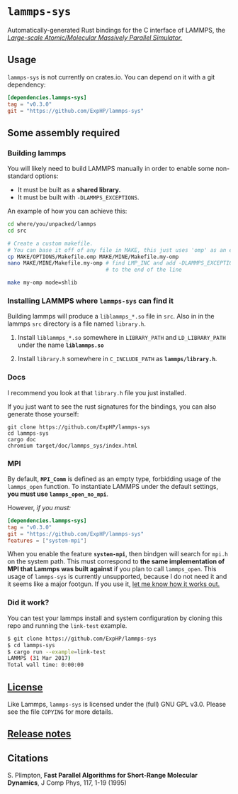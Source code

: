 # `lammps-sys`

Automatically-generated Rust bindings for the C interface of LAMMPS, the [*Large-scale Atomic/Molecular Massively Parallel Simulator.*](http://lammps.sandia.gov/)

## Usage

`lammps-sys` is not currently on crates.io.  You can depend on it with a git dependency:

<!-- Please remember to update ALL TOML examples, not just this one! -->
```toml
[dependencies.lammps-sys]
tag = "v0.3.0"
git = "https://github.com/ExpHP/lammps-sys"
```

## Some assembly required

### Building lammps

You will likely need to build LAMMPS manually in order to enable some non-standard options:

* It must be built as a **shared library.**
* It must be built with `-DLAMMPS_EXCEPTIONS`.

An example of how you can achieve this:

```sh
cd where/you/unpacked/lammps
cd src

# Create a custom makefile.
# You can base it off of any file in MAKE, this just uses 'omp' as an example
cp MAKE/OPTIONS/Makefile.omp MAKE/MINE/Makefile.my-omp
nano MAKE/MINE/Makefile.my-omp # find LMP_INC and add -DLAMMPS_EXCEPTIONS
                               # to the end of the line

make my-omp mode=shlib
```

### Installing LAMMPS where `lammps-sys` can find it

Building lammps will produce a `liblammps_*.so` file in `src`.  Also in in the lammps `src` directory is a file named `library.h`.

1. Install `liblammps_*.so` somewhere in `LIBRARY_PATH` and `LD_LIBRARY_PATH` under the name **`liblammps.so`**

2. Install `library.h` somewhere in `C_INCLUDE_PATH` as **`lammps/library.h`**.

### Docs

I recommend you look at that `library.h` file you just installed.

If you just want to see the rust signatures for the bindings, you can also generate those yourself:

```
git clone https://github.com/ExpHP/lammps-sys
cd lammps-sys
cargo doc
chromium target/doc/lammps_sys/index.html
```

### MPI

By default, **`MPI_Comm`** is defined as an empty type, forbidding usage of the `lammps_open` function. To instantiate LAMMPS under the default settings, **you must use `lammps_open_no_mpi`**.

However, *if you must:*

<!-- Please remember to update ALL TOML examples, not just this one! -->
```toml
[dependencies.lammps-sys]
tag = "v0.3.0"
git = "https://github.com/ExpHP/lammps-sys"
features = ["system-mpi"]
```
When you enable the feature **`system-mpi`**, then bindgen will search for `mpi.h` on the system path. This must correspond to **the same implementation of MPI that Lammps was built against** if you plan to call `lammps_open`. This usage of `lammps-sys` is currently unsupported, because I do not need it and it seems like a major footgun.  If you use it, [let me know how it works out.](https://github.com/ExpHP/lammps-sys/issues)

### Did it work?

You can test your lammps install and system configuration by cloning this repo and running the `link-test` example.

```sh
$ git clone https://github.com/ExpHP/lammps-sys
$ cd lammps-sys
$ cargo run --example=link-test
LAMMPS (31 Mar 2017)
Total wall time: 0:00:00
```

## [License](COPYING)

Like Lammps, `lammps-sys` is licensed under the (full) GNU GPL v3.0. Please see the file `COPYING` for more details.

## [Release notes](relnotes.md)

## Citations

S. Plimpton, **Fast Parallel Algorithms for Short-Range Molecular Dynamics**, J Comp Phys, 117, 1-19 (1995)
